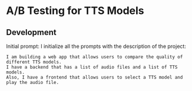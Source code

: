 # A/B Testing for TTS Models

## Development

Initial prompt:
I initialize all the prompts with the description of the project:

```
I am building a web app that allows users to compare the quality of different TTS models.
I have a backend that has a list of audio files and a list of TTS models.
Also, I have a frontend that allows users to select a TTS model and play the audio file.
```
